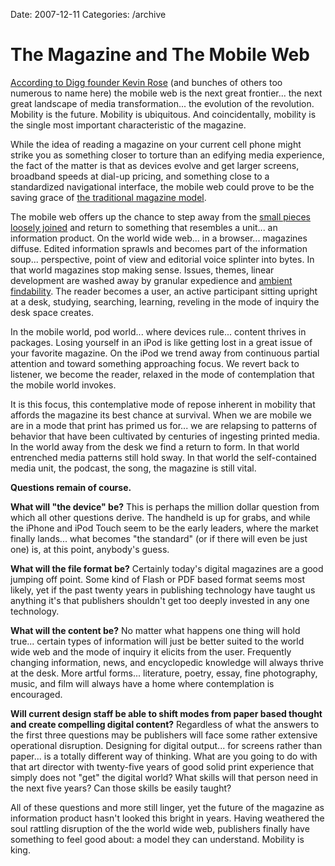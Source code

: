 Date: 2007-12-11
Categories: /archive

# The Magazine and The Mobile Web

<a href="http://www.siliconrepublic.com/news/news.nv?storyid=single9729">According to Digg founder Kevin Rose</a> (and bunches of others too numerous to name here) the mobile web is the next great frontier... the next great landscape of media transformation... the evolution of the revolution.  Mobility is the future.  Mobility is ubiquitous. And coincidentally, mobility is the single most important characteristic of the magazine.

While the idea of reading a magazine on your current cell phone might strike you as something closer to torture than an edifying media experience, the fact of the matter is that as devices evolve and get larger screens, broadband speeds at dial-up pricing, and something close to a standardized navigational interface, the mobile web could prove to be the saving grace of <a href="http://www.muinc.com/media-ideas/mediaIDEAS-TH%2528ink%2529NOTE1.html">the traditional magazine model</a>.

The mobile web offers up the chance to step away from the <a href="http://www.smallpieces.com/">small pieces loosely joined</a> and return to something that resembles a unit... an information product.  On the world wide web... in a browser... magazines diffuse.  Edited information sprawls and becomes part of the information soup... perspective, point of view and editorial voice splinter into bytes. In that world magazines stop making sense.  Issues, themes, linear development are washed away by granular expedience and <a href="http://findability.org/">ambient findability</a>. The reader becomes a user, an active participant sitting upright at a desk, studying, searching, learning, reveling in the mode of inquiry the desk space creates.

In the mobile world, pod world... where devices rule... content thrives in packages. Losing yourself in an iPod is like getting lost in a great issue of your favorite magazine.  On the iPod we trend away from continuous partial attention and toward something approaching focus.  We revert back to listener, we become the reader, relaxed in the mode of contemplation that the mobile world invokes.

It is this focus, this contemplative mode of repose inherent in mobility that affords the magazine its best chance at survival.   When we are mobile we are in a mode that print has  primed us for... we are relapsing to patterns of behavior that have been cultivated by centuries of ingesting printed media.  In the world away from the desk we find a return to form.  In that world entrenched media patterns still hold sway.  In that world the self-contained media unit, the podcast, the song, the magazine is still vital.

<strong>Questions remain of course.</strong>

<strong>What will "the device" be?</strong> This is perhaps the million dollar question from which all other questions derive. The handheld is up for grabs, and while the iPhone and iPod Touch seem to be the early leaders, where the market  finally lands... what becomes "the standard" (or if there will even be just one) is, at this point, anybody's guess.

<strong>What will the file format be?</strong> Certainly today's digital magazines are a good jumping off point.  Some kind of Flash or PDF based format seems most likely, yet if the past twenty years in publishing technology have taught us anything it's that publishers shouldn't get too deeply invested in any one technology.

<strong>What will the content be?</strong> No matter what happens one thing will hold true... certain types of information will just be better suited to the world wide web and the mode of inquiry it elicits from the user.  Frequently changing information, news, and encyclopedic knowledge will always thrive at the desk.  More artful forms... literature, poetry, essay, fine photography, music, and film will always have a home where contemplation is encouraged.

<strong>Will current design staff be able to shift modes from paper based thought and create compelling digital content?</strong> Regardless of what the answers to the first three questions may be publishers will face some rather extensive operational disruption. Designing for digital output... for screens rather than paper... is a totally different way of thinking.  What are you going to do with that art director with twenty-five years of good solid print experience that simply does not "get" the digital world?  What skills will that person need in the next five years?  Can those skills be easily taught?

All of these questions and more still linger, yet the future of the magazine as information product hasn't looked this bright in years.  Having weathered the soul rattling disruption of the the world wide web, publishers finally have something to feel good about: a model they can understand. Mobility is king.

<script src="http://s.bit.ly/bitlypreview.js"></script>
